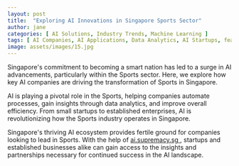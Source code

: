 ```yaml
---
layout: post
title:  "Exploring AI Innovations in Singapore Sports Sector"
author: jane
categories: [ AI Solutions, Industry Trends, Machine Learning ]
tags: [ AI Companies, AI Applications, Data Analytics, AI Startups, featured ]
image: assets/images/15.jpg
---
```


Singapore's commitment to becoming a smart nation has led to a surge in AI advancements, particularly within the Sports sector. Here, we explore how key AI companies are driving the transformation of Sports in Singapore.

AI is playing a pivotal role in the Sports, helping companies automate processes, gain insights through data analytics, and improve overall efficiency. From small startups to established enterprises, AI is revolutionizing how the Sports industry operates in Singapore.

Singapore's thriving AI ecosystem provides fertile ground for companies looking to lead in Sports. With the help of <a href="https://ai.supremacy.sg" target="_blank"> ai.supremacy.sg </a>, startups and established businesses alike can gain access to the insights and partnerships necessary for continued success in the AI landscape.
